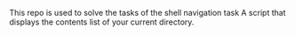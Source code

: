 This repo is used to solve the tasks of the shell navigation task
A script that displays the contents list of your current directory.
